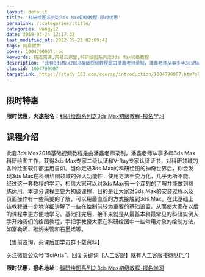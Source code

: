```yaml
---
layout: default
title: '科研绘图系列之3ds Max初级教程-限时优惠'
permalink: /:categories/:title/
categories: wangyi2
date: 2019-03-24 12:17:32
last_modified_at: 2022-05-23 02:09:42
tags: 网易提供
cover: 1004790007.jpg
keywords: 精选网课,网易云课堂,科研绘图系列之3ds Max初级教程
description: '此套3dsMax2018基础视频教程是由潘鑫老师录制，潘鑫老师从事多年3dsMax科研绘图工作，获得3dsMax专家二级'
classid: 1004790007
targetlink: https://study.163.com/course/introduction/1004790007.htm?share=1&shareId=1025206652&utm_campaign=share&utm_medium=iphoneShare&utm_source=&utm_u=1025206652
---
```


## 限时特惠

**限时优惠，火速报名**：[科研绘图系列之3ds Max初级教程-报名学习](https://study.163.com/course/introduction/1004790007.htm?share=1&shareId=1025206652&utm_campaign=share&utm_medium=iphoneShare&utm_source=&utm_u=1025206652)

## 课程介绍

此套3ds Max2018基础视频教程是由潘鑫老师录制，潘鑫老师从事多年3ds Max科研绘图工作，获得3ds Max专家二级认证和V-Ray专家认证证书，对科研领域的各种绘图软件都运用自如。当你走进3ds Max的科研绘图的神奇世界后，你会发现3ds Max在科研绘图领域的强大功能性，使用方法千变万化，几乎无所不能。经过这一套教程的学习，相信大家可以对3ds Max有一个深刻的了解并能做到熟练运用。本部分课程主要为初级课程，目的是让大家对3ds Max的安装过程以及页面操作有一些简要的了解，可以用最直观的方式接触到3ds Max。在此基础上该教程进一步地详细讲解了一些在绘制前较为重要的基础设置，从而使大家在以后的课程中更方便地学习。基础打完后，接下来就是从最基本和最常见的科研实例入手开始我们的绘图教程，手把手教授大家在科研绘图中一些常用对象的绘制方法，如富勒烯，碳纳米管和石墨烯等。



【售前咨询，买课后加学员群下载资料】

关注微信公众号“SciArts”，回复关键词【人工客服】就有人工客服接待哒(*^_^*)

**限时优惠，报名地址**：[科研绘图系列之3ds Max初级教程-报名学习](https://study.163.com/course/introduction/1004790007.htm?share=1&shareId=1025206652&utm_campaign=share&utm_medium=iphoneShare&utm_source=&utm_u=1025206652)

